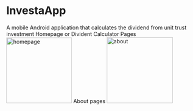 # InvestaApp
A mobile Android application that calculates the dividend from unit trust investment
Homepage or Divident Calculator Pages
<img width="172" alt="homepage" src="https://github.com/user-attachments/assets/64b2e7ef-954e-4967-ad72-de01cb9339cd" />
About pages
<img width="173" alt="about" src="https://github.com/user-attachments/assets/9bee69ed-46e4-4da8-a586-689941931dd6" />
